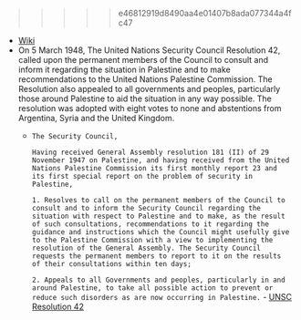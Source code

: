 >>>>> e46812919d8490aa4e01407b8ada077344a4fc47
- [Wiki](https://en.wikipedia.org/wiki/United_Nations_Security_Council_Resolution_42)
- On 5 March 1948, The United Nations Security Council Resolution 42, called upon the permanent members of the Council to consult and inform it regarding the situation in Palestine and to make recommendations to the United Nations Palestine Commission. The Resolution also appealed to all governments and peoples, particularly those around Palestine to aid the situation in any way possible. The resolution was adopted with eight votes to none and abstentions from Argentina, Syria and the United Kingdom.
    - `The Security Council,`
      
      `Having received General Assembly resolution 181 (II) of 29 November 1947 on Palestine, and having received from the United Nations Palestine Commission its first monthly report 23 and its first special report on the problem of security in Palestine,`
      
      `1. Resolves to call on the permanent members of the Council to consult and to inform the Security Council regarding the situation with respect to Palestine and to make, as the result of such consultations, recommendations to it regarding the guidance and instructions which the Council might usefully give to the Palestine Commission with a view to implementing the resolution of the General Assembly. The Security Council requests the permanent members to report to it on the results of their consultations within ten days;`
      
      `2. Appeals to all Governments and peoples, particularly in and around Palestine, to take all possible action to prevent or reduce such disorders as are now occurring in Palestine.` - [UNSC Resolution 42](https://daccess-ods.un.org/access.nsf/Get?OpenAgent&DS=S/RES/42(1948)&Lang=E)
